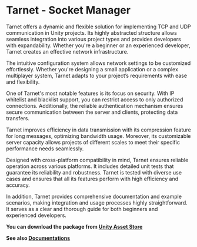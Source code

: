 # Tarnet - Socket Manager

Tarnet offers a dynamic and flexible solution for implementing TCP and UDP communication in Unity projects. Its highly abstracted structure allows seamless integration into various project types and provides developers with expandability. Whether you're a beginner or an experienced developer, Tarnet creates an effective network infrastructure.

The intuitive configuration system allows network settings to be customized effortlessly. Whether you're designing a small application or a complex multiplayer system, Tarnet adapts to your project’s requirements with ease and flexibility.

One of Tarnet's most notable features is its focus on security. With IP whitelist and blacklist support, you can restrict access to only authorized connections. Additionally, the reliable authentication mechanism ensures secure communication between the server and clients, protecting data transfers.

Tarnet improves efficiency in data transmission with its compression feature for long messages, optimizing bandwidth usage. Moreover, its customizable server capacity allows projects of different scales to meet their specific performance needs seamlessly.

Designed with cross-platform compatibility in mind, Tarnet ensures reliable operation across various platforms. It includes detailed unit tests that guarantee its reliability and robustness. Tarnet is tested with diverse use cases and ensures that all its features perform with high efficiency and accuracy.

In addition, Tarnet provides comprehensive documentation and example scenarios, making integration and usage processes highly straightforward. It serves as a clear and thorough guide for both beginners and experienced developers.

**You can download the package from [Unity Asset Store](https://assetstore.unity.com/packages/slug/302302)**

**See also [Documentations](https://tariksavas.gitbook.io/tarnet)**

